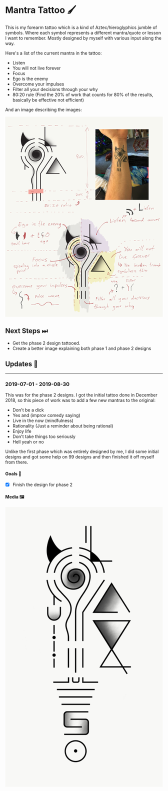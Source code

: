 # Mantra Tattoo 🖌

This is my forearm tattoo which is a kind of Aztec/hieroglyphics jumble of symbols. Where each symbol represents a different mantra/quote or lesson I want to remember. Mostly designed by myself with various input along the way.

Here's a list of the current mantra in the tattoo:

- Listen
- You will not live forever
- Focus
- Ego is the enemy
- Overcome your impulses
- Filter all your decisions through your why
- 80:20 rule (Find the 20% of work that counts for 80% of the results, basically be effective not efficient)

And an image describing the images:

![Phase 1 Mantra Tattoo Explanation](../assets/mantra-tattoo-phase-1-explanation.png)

## Next Steps ⏭

- Get the phase 2 design tattooed.
- Create a better image explaining both phase 1 and phase 2 designs

## Updates 🔼

---

### 2019-07-01 - 2019-08-30

This was for the phase 2 designs. I got the initial tattoo done in December 2018, so this piece of work was to add a few new mantras to the original:

- Don't be a dick
- Yes and (improv comedy saying)
- Live in the now (mindfulness)
- Rationality (Just a reminder about being rational)
- Enjoy life
- Don't take things too seriously
- Hell yeah or no

Unlike the first phase which was entirely designed by me, I did some initial designs and got some help on 99 designs and then finished it off myself from there.

#### Goals 🥅

- [x] Finish the design for phase 2

#### Media 🖼

![Phase 2 Mantra Tattoo Design](../assets/mantra-tattoo-phase-2-design.jpg)
